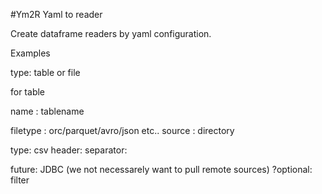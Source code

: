 #Ym2R
Yaml to reader

Create dataframe readers by yaml configuration.


Examples

type: table or file

for table

name : tablename

filetype : orc/parquet/avro/json etc..
source : directory


type: csv
    header:
    separator:
    
    
future: JDBC    (we not necessarely want to pull remote sources)
?optional:
filter

